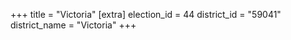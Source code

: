 +++
title = "Victoria"
[extra]
election_id = 44
district_id = "59041"
district_name = "Victoria"
+++
